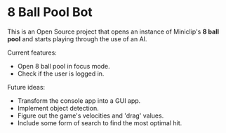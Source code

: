 # 8 Ball Pool Bot

This is an Open Source project that opens an instance of Miniclip's **8 ball pool**  and starts playing through the use of an AI.

Current features:
- Open 8 ball pool in focus mode.
- Check if the user is logged in.

Future ideas:
- Transform the console app into a GUI app.
- Implement object detection.
- Figure out the game's velocities and 'drag' values.
- Include some form of search to find the most optimal hit.
